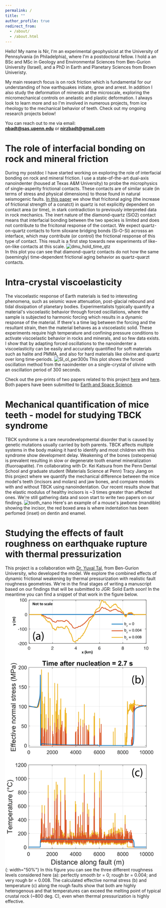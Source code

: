 ```yaml
---
permalink: /
title: ""
author_profile: true
redirect_from: 
  - /about/
  - /about.html
---
```


Hello! My name is Nir, I'm an experimental geophysicist at the University of Pennsylvania (in Philadelphia), where I'm a postdoctoral fellow. I hold a an BSc and MSc in Geology and Environmental Sciences from Ben-Gurion University (Israel), and a PhD in Earth and Planetary Sciences from Brown Univeristy. 

My main research focus is on rock friction which is fundamental for our understanding of how earthquakes initiate, grow and arrest. In addition I also study the deformation of minerals at the microscale, exploring the micromechanical controls on anelastic and plastic deformation. I always look to learn more and so I'm involved in numerous projects, from ice rheology to the mechanical behavior of teeth. Check out my ongoing research projects below! 

You can reach out to me via email:<br> 
**nbadt@sas.upenn.edu**  or  **nirzbadt@gmail.com**


The role of interfacial bonding on rock and mineral friction
======
During my postdoc I have started working on exploring the role of interfacial bonding on rock and mineral friction. I use a state-of-the-art dual-axis nanoindenter (housed at Texas A&M University) to probe the microphysics of single-asperity frictional contacts. These contacts are of similar scale (in terms of stress and physical dimensions) to those found in natural seismogenic faults. [In this paper](https://agupubs.onlinelibrary.wiley.com/doi/full/10.1029/2023GL105471) we show that fricitonal aging (the increase of frictional strength of a conatct) in quartz is not explicitly dependent on contact area (or time), in stark contradiction to previously interpreted data in rock mechanics. The inert nature of the diamond-quartz (SiO2) contact means that interfacial bonding between the two species is limited and does not contribute to the fricitonal response of the contact. We expect quartz-on-quartz contacts to form siloxane bridging bonds (Si-O-Si) acrosss an interface, which may contribute (or control) the frictional response of this type of contact. This result is a first step towards new experiments of like-on-like contacts at this scale.
![dmu_hold_time_qtz](https://github.com/nzbadt/nzbadt.github.io/assets/96509780/6afafcfc-cb3b-461d-a7b6-96e1ef20aef0) <br>
In this plot you can see that diamond-quartz contacts do not how the same (seemingly) time-dependent frictional aging behavior as quartz-quarzt contacts. 


Intra-crystal viscoelasticity
======
The viscoelastic response of Earth materials is tied to interesting phenomena, such as seismic wave attenuation, post-glacial rebound and tidal dissipation of planetary bodies. Experimentalists typically quantify a material's viscoelastic behavior through forced oscillations, where the sample is subjected to harmonic forcing which results in a dynamic response of the material. If there's a time lag between the forcing and the resultant strain, then the material behaves as a viscoelastic solid. These experiments require high temperature and confining pressure conditions to activate viscoelastic behavior in rocks and minerals, and so few data exists. I show that by adapting forced oscillations to the nanoindenter a viscoelasticity can be easily and accurately quantified for soft materials such as halite and PMMA, and also for hard materials like olivine and quartz over long time-periods.
![SI_ol_per300s](https://github.com/nzbadt/nzbadt.github.io/assets/96509780/73f9d366-c66e-46f6-b22e-1f7afddfd304)
This plot shows the forced oscillation method from the naoindenter on a single-crystal of olivine with an oscillation period of 300 seconds.

Check out the pre-prints of two papers related to this project [here](https://arxiv.org/abs/2406.14707) and [here](https://arxiv.org/abs/2407.03533). Both papers have been submitted to [Earth and Space Science](https://agupubs.onlinelibrary.wiley.com/journal/23335084).


Mechanical quantification of mice teeth - model for studying TBCK syndrome
======
TBCK syndrome is a rare neurodevelopmental disorder that is caused by genetic mutations usually carried by both parents. TBCK affects multiple systems in the body making it hard to identify and most children with this syndrome show development delay. Weakening of the bones (osteopenia) is prevalent resulting in slow or degenerate tooth enamel mineralization (fluoroapatite). I'm collaborating with Dr. Kei Katsura from the Penn Dental School and graduate student (Materials Science at Penn) Tracy Jiang on this project where we quantify the mechanical difference between the mice model's teeth (incisors and molars) and jaw bones, and compare models with and without TBCK using nanoindentation. Our recent results show that the elastic modulus of healthy incisors is ~3 times greater than affected ones. We're still gathering data and soon start to write two papers on our findings.
![tooth_nano](https://github.com/nzbadt/nzbadt.github.io/assets/96509780/29869597-9fbd-45f6-ae55-fc193b7e97a7)
Here's an example of a mouse's jawbone (mandible) showing the incisor, the red boxed area is where indentation has been perfomed (inset) on dentin and enamel.

Studying the effects of fault roughness on earthquake rupture with thermal pressurization
======
This project is a collaboration with [Dr. Yuval Tal](https://ben-gurion.theopenscholar.com/yuval-tal), from Ben-Gurion University, who developed the model. We explore the combined effects of dynamic frictional weakening by thermal pressurization with realistic fault roughness geometries. We're in the final stages of writing a manuscript based on our findings that will be submitted to JGR: Solid Earth soon! In the meantime you can find a snippet of that work in the figure below.
![TP_roughness](images/TP_roughness.png){: width="50%"} In this figure you can see the three different roughness levels considered here (a): perfectly smooth br = 0; rough br = 0.004; and very rough br = 0.008. The calculated effective normal stress (b) and temperature (c) along the rough faults show that both are highly heterogenous and that temperatures can exceed the melting point of typical crustal rock (~800 deg. C), even when thermal pressurization is highly effective. 

